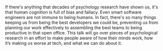 If there's anything that decades of psychology research have shown us, it's that human cognition is full of bias and fallacy. Even smart software engineers are not immune to being humans. In fact, there's so many things keeping us from being the best developers we could be, preventing us from planning our work effectively to assembling the best teams to being productive in that open office. This talk will go over pieces of psychological research in an effort to make people aware of how their minds work, how it’s making us worse at tech, and what we can do about it.